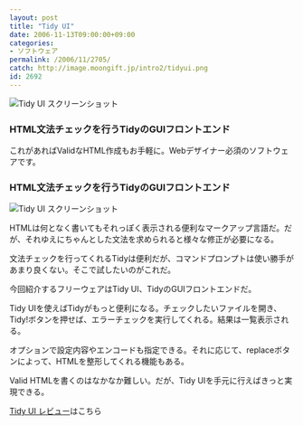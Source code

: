 ```yaml
---
layout: post
title: "Tidy UI"
date: 2006-11-13T09:00:00+09:00
categories:
- ソフトウェア
permalink: /2006/11/2705/
catch: http://image.moongift.jp/intro2/tidyui.png
id: 2692
---
```

 ![Tidy UI スクリーンショット](http://image.moongift.jp/intro2/tidyui.t.png "Tidy UI スクリーンショット")
  

### HTML文法チェックを行うTidyのGUIフロントエンド
  
これがあればValidなHTML作成もお手軽に。Webデザイナー必須のソフトウェアです。  
<!--more-->  

### HTML文法チェックを行うTidyのGUIフロントエンド
  

![Tidy UI スクリーンショット](http://image.moongift.jp/intro2/tidyui.png "Tidy UI スクリーンショット")

  

HTMLは何となく書いてもそれっぽく表示される便利なマークアップ言語だ。だが、それゆえにちゃんとした文法を求められると様々な修正が必要になる。

  

文法チェックを行ってくれるTidyは便利だが、コマンドプロンプトは使い勝手があまり良くない。そこで試したいのがこれだ。

  

今回紹介するフリーウェアはTidy UI、TidyのGUIフロントエンドだ。

  

Tidy UIを使えばTidyがもっと便利になる。チェックしたいファイルを開き、Tidy!ボタンを押せば、エラーチェックを実行してくれる。結果は一覧表示される。

  

オプションで設定内容やエンコードも指定できる。それに応じて、replaceボタンによって、HTMLを整形してくれる機能もある。

  

Valid HTMLを書くのはなかなか難しい。だが、Tidy UIを手元に行えばきっと実現できる。

  

[Tidy UI レビュー](http://fw.moongift.jp/review/i-2706.html)はこちら

